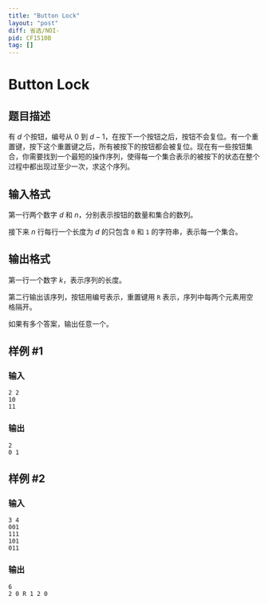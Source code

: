 ```yaml
---
title: "Button Lock"
layout: "post"
diff: 省选/NOI-
pid: CF1510B
tag: []
---
```


# Button Lock

## 题目描述

有 $d$ 个按钮，编号从 $0$ 到 $d-1$，在按下一个按钮之后，按钮不会复位。有一个重置键，按下这个重置键之后，所有被按下的按钮都会被复位。现在有一些按钮集合，你需要找到一个最短的操作序列，使得每一个集合表示的被按下的状态在整个过程中都出现过至少一次，求这个序列。

## 输入格式

第一行两个数字 $d$ 和 $n$，分别表示按钮的数量和集合的数列。

接下来 $n$ 行每行一个长度为 $d$ 的只包含 `0` 和 `1` 的字符串，表示每一个集合。

## 输出格式

第一行一个数字 $k$，表示序列的长度。

第二行输出该序列，按钮用编号表示，重置键用 `R` 表示，序列中每两个元素用空格隔开。

如果有多个答案，输出任意一个。

## 样例 #1

### 输入

```
2 2
10
11
```

### 输出

```
2
0 1
```

## 样例 #2

### 输入

```
3 4
001
111
101
011
```

### 输出

```
6
2 0 R 1 2 0
```

